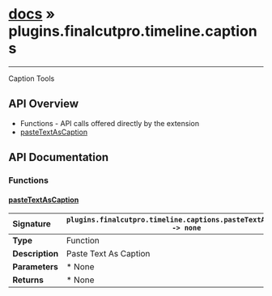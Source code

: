 # [docs](index.md) » plugins.finalcutpro.timeline.captions
---

Caption Tools

## API Overview
* Functions - API calls offered directly by the extension
 * [pasteTextAsCaption](#pastetextascaption)

## API Documentation

### Functions

#### [pasteTextAsCaption](#pastetextascaption)
| <span style="float: left;">**Signature**</span> | <span style="float: left;">`plugins.finalcutpro.timeline.captions.pasteTextAsCaption() -> none` </span>                                                          |
| -----------------------------------------------------|---------------------------------------------------------------------------------------------------------|
| **Type**                                             | Function                                                                                         |
| **Description**                                      | Paste Text As Caption                                                                                         |
| **Parameters**                                       |  * None                                       |
| **Returns**                                          |  * None                                                |

